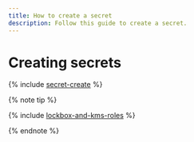 ```yaml
---
title: How to create a secret
description: Follow this guide to create a secret.
---
```


# Creating secrets


{% include [secret-create](../../_includes/lockbox/secret-create.md) %}

{% note tip %}

{% include [lockbox-and-kms-roles](../../_includes/lockbox/lockbox-and-kms-roles.md) %}

{% endnote %}